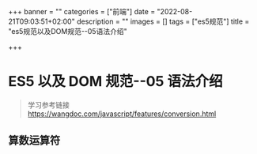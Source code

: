 +++
banner = ""
categories = ["前端"]
date = "2022-08-21T09:03:51+02:00"
description = ""
images = []
tags = ["es5规范"]
title = "es5规范以及DOM规范--05语法介绍"

+++
# ES5 以及 DOM 规范--05 语法介绍
> 学习参考链接 https://wangdoc.com/javascript/features/conversion.html

## 算数运算符
